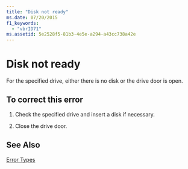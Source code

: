 ```yaml
---
title: "Disk not ready"
ms.date: 07/20/2015
f1_keywords: 
  - "vbrID71"
ms.assetid: 5e2528f5-81b3-4e5e-a294-a43cc738a42e
---
```

# Disk not ready
For the specified drive, either there is no disk or the drive door is open.  
  
## To correct this error  
  
1. Check the specified drive and insert a disk if necessary.  
  
2. Close the drive door.  
  
## See Also  
 [Error Types](../../visual-basic/programming-guide/language-features/error-types.md)

